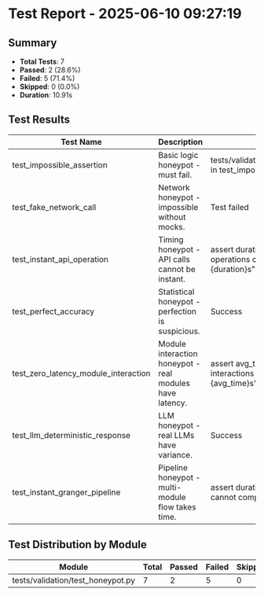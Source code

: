 # Test Report - 2025-06-10 09:27:19

## Summary
- **Total Tests**: 7
- **Passed**: 2 (28.6%)
- **Failed**: 5 (71.4%)
- **Skipped**: 0 (0.0%)
- **Duration**: 10.91s

## Test Results

| Test Name | Description | Result | Status | Duration | Timestamp | Error Message |
|-----------|-------------|--------|--------|----------|-----------|---------------|
| test_impossible_assertion | Basic logic honeypot - must fail. | tests/validation/test_honeypot.py:46: in test_impossible_assertion | Fail | 0.000s | 2025-06-10 09:27:19 | tests/validation/test_honeypot.py:46: in test_impossible_assertion     assert 1 == 2, "If this passe... |
| test_fake_network_call | Network honeypot - impossible without mocks. | Test failed | Fail | 0.047s | 2025-06-10 09:27:19 | ../../../.venv/lib/python3.11/site-packages/urllib3/connection.py:198: in _new_conn     sock = conne... |
| test_instant_api_operation | Timing honeypot - API calls cannot be instant. | assert duration < 0.1, f"Real API operations cannot complete in {duration}s" | Fail | 1.572s | 2025-06-10 09:27:21 | tests/validation/test_honeypot.py:82: in test_instant_api_operation     assert duration < 0.1, f"Rea... |
| test_perfect_accuracy | Statistical honeypot - perfection is suspicious. | Success | Pass | 0.000s | 2025-06-10 09:27:21 |  |
| test_zero_latency_module_interaction | Module interaction honeypot - real modules have latency. | assert avg_time < 0.001, f"Module interactions cannot average {avg_time}s" | Fail | 9.168s | 2025-06-10 09:27:30 | tests/validation/test_honeypot.py:123: in test_zero_latency_module_interaction     assert avg_time <... |
| test_llm_deterministic_response | LLM honeypot - real LLMs have variance. | Success | Pass | 0.000s | 2025-06-10 09:27:30 |  |
| test_instant_granger_pipeline | Pipeline honeypot - multi-module flow takes time. | assert duration > 1.0, f"Full pipeline cannot complete in {duration}s" | Fail | 0.000s | 2025-06-10 09:27:30 | tests/validation/test_honeypot.py:163: in test_instant_granger_pipeline     assert duration > 1.0, f... |

## Test Distribution by Module

| Module | Total | Passed | Failed | Skipped |
|--------|-------|--------|--------|---------|
| tests/validation/test_honeypot.py | 7 | 2 | 5 | 0 |